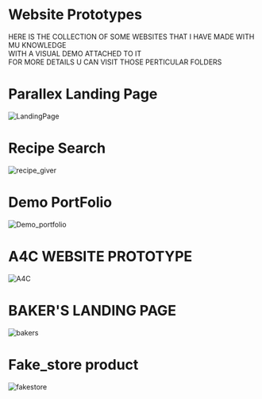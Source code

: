 # Website Prototypes

HERE IS THE COLLECTION OF SOME WEBSITES THAT I HAVE MADE WITH MU KNOWLEDGE <BR>
WITH A VISUAL DEMO ATTACHED TO IT <BR>
FOR MORE DETAILS U CAN VISIT THOSE PERTICULAR FOLDERS


# Parallex Landing Page
![LandingPage](https://user-images.githubusercontent.com/78648366/216813175-9fc0776e-a62a-430e-9184-e127bf3feefa.gif)
  
# Recipe Search
  ![recipe_giver](https://user-images.githubusercontent.com/78648366/216824697-4f321d06-3194-409c-bdbc-8cdee63f173b.gif)
  
# Demo PortFolio
  ![Demo_portfolio](https://user-images.githubusercontent.com/78648366/216824688-0a47e885-132a-41a1-9c83-edfdef5f299e.gif)
  
# A4C WEBSITE PROTOTYPE
![A4C](https://user-images.githubusercontent.com/78648366/216845762-402e6fa9-9fac-446f-898f-ed88900e55d8.gif)

# BAKER'S LANDING PAGE 
![bakers](https://user-images.githubusercontent.com/78648366/216812721-d276ead9-ee49-418b-a714-5c417adf1d7d.gif)

# Fake_store product
![fakestore](https://user-images.githubusercontent.com/78648366/216813402-d79c4f35-acf9-41f2-a782-bb025448347a.gif)
